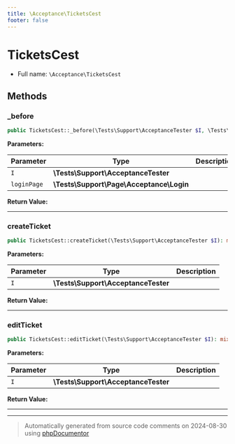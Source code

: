 ```yaml
---
title: \Acceptance\TicketsCest
footer: false
---
```


# TicketsCest





* Full name: `\Acceptance\TicketsCest`



## Methods

### _before



```php
public TicketsCest::_before(\Tests\Support\AcceptanceTester $I, \Tests\Support\Page\Acceptance\Login $loginPage): mixed
```








**Parameters:**

| Parameter | Type | Description |
|-----------|------|-------------|
| `I` | **\Tests\Support\AcceptanceTester** |  |
| `loginPage` | **\Tests\Support\Page\Acceptance\Login** |  |


**Return Value:**





---
### createTicket



```php
public TicketsCest::createTicket(\Tests\Support\AcceptanceTester $I): mixed
```








**Parameters:**

| Parameter | Type | Description |
|-----------|------|-------------|
| `I` | **\Tests\Support\AcceptanceTester** |  |


**Return Value:**





---
### editTicket



```php
public TicketsCest::editTicket(\Tests\Support\AcceptanceTester $I): mixed
```








**Parameters:**

| Parameter | Type | Description |
|-----------|------|-------------|
| `I` | **\Tests\Support\AcceptanceTester** |  |


**Return Value:**





---


---
> Automatically generated from source code comments on 2024-08-30 using [phpDocumentor](http://www.phpdoc.org/)

